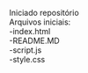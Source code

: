 Iniciado repositório<br>
Arquivos iniciais:<br>
 -index.html<br>
 -README.MD<br>
 -script.js<br>
 -style.css<br><br>